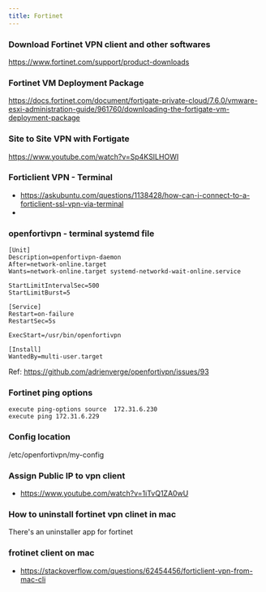 ```yaml
---
title: Fortinet
---
```


### Download Fortinet VPN client and other softwares

https://www.fortinet.com/support/product-downloads

### Fortinet VM Deployment Package 

https://docs.fortinet.com/document/fortigate-private-cloud/7.6.0/vmware-esxi-administration-guide/961760/downloading-the-fortigate-vm-deployment-package

### Site to Site VPN with Fortigate

https://www.youtube.com/watch?v=Sp4KSILHOWI

### Forticlient VPN - Terminal

- https://askubuntu.com/questions/1138428/how-can-i-connect-to-a-forticlient-ssl-vpn-via-terminal
- 

### openfortivpn - terminal systemd file

```
[Unit]
Description=openfortivpn-daemon
After=network-online.target
Wants=network-online.target systemd-networkd-wait-online.service

StartLimitIntervalSec=500
StartLimitBurst=5

[Service]
Restart=on-failure
RestartSec=5s

ExecStart=/usr/bin/openfortivpn

[Install]
WantedBy=multi-user.target
```

Ref: https://github.com/adrienverge/openfortivpn/issues/93

### Fortinet ping options

```
execute ping-options source  172.31.6.230
execute ping 172.31.6.229
```

### Config location 

/etc/openfortivpn/my-config

### Assign Public IP to vpn client 

- https://www.youtube.com/watch?v=1iTvQ1ZA0wU

### How to uninstall fortinet vpn clinet in mac

There's an uninstaller app for fortinet

### frotinet client on mac 

- https://stackoverflow.com/questions/62454456/forticlient-vpn-from-mac-cli